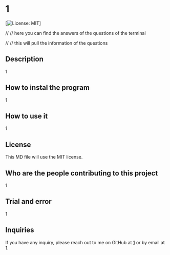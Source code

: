 # 1
[![License: MIT](https://img.shields.io/badge/License-MIT-yellow.svg)]


// // here you can find the answers of the questions of the terminal 


// // this will pull the information of the questions

## Description
1  


## How to instal the program 
1

## How to use it
1

## License
This MD file will  use the MIT license. 

## Who are the people contributing to this project
1

## Trial and error
1

## Inquiries
If you have any inquiry, please reach out to me on GitHub at [1](https://github.com/1) or by email at 1.
